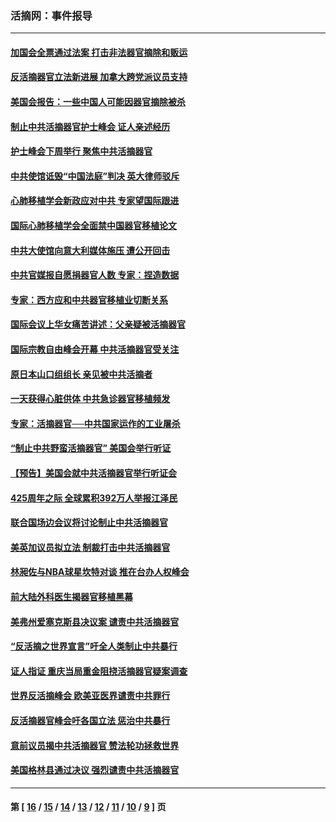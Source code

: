 ### 活摘网：事件报导
---
#### [加国会全票通过法案 打击非法器官摘除和贩运](../../pages/nf5877/n13884924.md) 
#### [反活摘器官立法新进展 加拿大跨党派议员支持](../../pages/nf5877/n13876061.md) 
#### [美国会报告：一些中国人可能因器官摘除被杀](../../pages/nf5877/n13867964.md) 
#### [制止中共活摘器官护士峰会 证人亲述经历](../../pages/nf5877/n13859007.md) 
#### [护士峰会下周举行 聚焦中共活摘器官](../../pages/nf5877/n13855418.md) 
#### [中共使馆诋毁“中国法庭”判决 英大律师驳斥](../../pages/nf5877/n13833945.md) 
#### [心肺移植学会新政应对中共 专家望国际跟进](../../pages/nf5877/n13829043.md) 
#### [国际心肺移植学会全面禁中国器官移植论文](../../pages/nf5877/n13827785.md) 
#### [中共大使馆向意大利媒体施压 遭公开回击](../../pages/nf5877/n13826038.md) 
#### [中共官媒报自愿捐器官人数 专家：捏造数据](../../pages/nf5877/n13814130.md) 
#### [专家：西方应和中共器官移植业切断关系](../../pages/nf5877/n13772828.md) 
#### [国际会议上华女痛苦讲述：父亲疑被活摘器官](../../pages/nf5877/n13771583.md) 
#### [国际宗教自由峰会开幕 中共活摘器官受关注](../../pages/nf5877/n13769995.md) 
#### [原日本山口组组长 亲见被中共活摘者](../../pages/nf5877/n13767360.md) 
#### [一天获得心脏供体 中共急诊器官移植频发](../../pages/nf5877/n13764689.md) 
#### [专家：活摘器官──中共国家运作的工业屠杀](../../pages/nf5877/n13761178.md) 
#### [“制止中共野蛮活摘器官” 美国会举行听证](../../pages/nf5877/n13735831.md) 
#### [【预告】美国会就中共活摘器官举行听证会](../../pages/nf5877/n13732843.md) 
#### [425周年之际 全球累积392万人举报江泽民](../../pages/nf5877/n13719232.md) 
#### [联合国场边会议将讨论制止中共活摘器官](../../pages/nf5877/n13656361.md) 
#### [美英加议员拟立法 制裁打击中共活摘器官](../../pages/nf5877/n13430251.md) 
#### [林昶佐与NBA球星坎特对谈 推在台办人权峰会](../../pages/nf5877/n13414467.md) 
#### [前大陆外科医生揭器官移植黑幕](../../pages/nf5877/n13401416.md) 
#### [美弗州爱塞克斯县决议案 谴责中共活摘器官](../../pages/nf5877/n13320919.md) 
#### [“反活摘之世界宣言”吁全人类制止中共暴行](../../pages/nf5877/n13259730.md) 
#### [证人指证 重庆当局重金阻挠活摘器官疑案调查](../../pages/nf5877/n13259127.md) 
#### [世界反活摘峰会 欧美亚医界谴责中共罪行](../../pages/nf5877/n13253550.md) 
#### [反活摘器官峰会吁各国立法 惩治中共暴行](../../pages/nf5877/n13245052.md) 
#### [意前议员揭中共活摘器官 赞法轮功拯救世界](../../pages/nf5877/n13203445.md) 
#### [美国格林县通过决议 强烈谴责中共活摘器官](../../pages/nf5877/n13119367.md) 

---
#### 第 [ [16](./16.md) / [15](./15.md) / [14](./14.md) / [13](./13.md) / [12](./12.md) / [11](./11.md) / [10](./10.md) / [9](./9.md) ] 页
